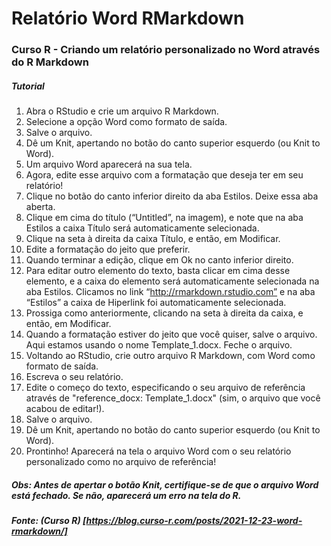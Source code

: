 # Relatório Word RMarkdown

### Curso R - Criando um relatório personalizado no Word através do R Markdown

##### Tutorial

1. Abra o RStudio e crie um arquivo R Markdown.
2. Selecione a opção Word como formato de saída.
3. Salve o arquivo.
4. Dê um Knit, apertando no botão do canto superior esquerdo (ou Knit to Word).
5. Um arquivo Word aparecerá na sua tela.
6. Agora, edite esse arquivo com a formatação que deseja ter em seu relatório!
7. Clique no botão do canto inferior direito da aba Estilos. Deixe essa aba aberta.
8. Clique em cima do título (“Untitled”, na imagem), e note que na aba Estilos a caixa Título será automaticamente selecionada.
9. Clique na seta à direita da caixa Título, e então, em Modificar.
10. Edite a formatação do jeito que preferir. 
11. Quando terminar a edição, clique em Ok no canto inferior direito.
12. Para editar outro elemento do texto, basta clicar em cima desse elemento, e a caixa do elemento será automaticamente selecionada na aba Estilos. Clicamos no link “http://rmarkdown.rstudio.com” e na aba “Estilos” a caixa de Hiperlink foi automaticamente selecionada.
13. Prossiga como anteriormente, clicando na seta à direita da caixa, e então, em Modificar.
14. Quando a formatação estiver do jeito que você quiser, salve o arquivo. Aqui estamos usando o nome Template_1.docx. Feche o arquivo.
15. Voltando ao RStudio, crie outro arquivo R Markdown, com Word como formato de saída.
16. Escreva o seu relatório.
17. Edite o começo do texto, especificando o seu arquivo de referência através de "reference_docx: Template_1.docx" (sim, o arquivo que você acabou de editar!).
18. Salve o arquivo.
19. Dê um Knit, apertando no botão do canto superior esquerdo (ou Knit to Word).
20. Prontinho! Aparecerá na tela o arquivo Word com o seu relatório personalizado como no arquivo de referência!

##### Obs: Antes de apertar o botão Knit, certifique-se de que o arquivo Word está fechado. Se não, aparecerá um erro na tela do R.

##### Fonte: (Curso R) [https://blog.curso-r.com/posts/2021-12-23-word-rmarkdown/]


